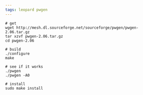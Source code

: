 ```yaml
---
tags: leopard pwgen
---
```


    # get
    wget http://mesh.dl.sourceforge.net/sourceforge/pwgen/pwgen-2.06.tar.gz
    tar xzvf pwgen-2.06.tar.gz 
    cd pwgen-2.06

    # build
    ./configure
    make

    # see if it works
    ./pwgen
    ./pwgen -A0

    # install
    sudo make install
